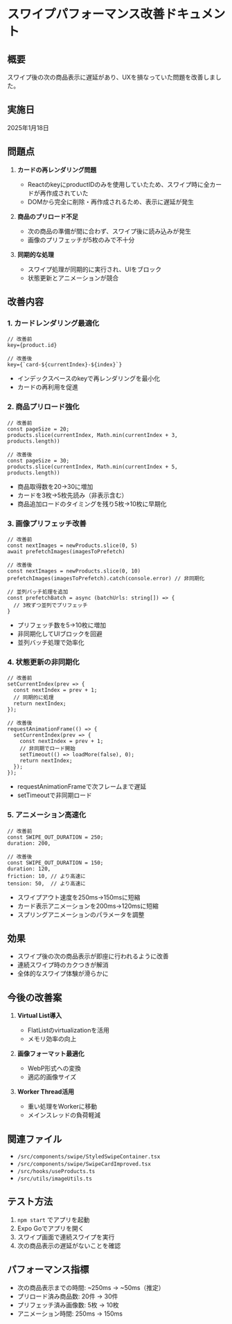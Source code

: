 # スワイプパフォーマンス改善ドキュメント

## 概要
スワイプ後の次の商品表示に遅延があり、UXを損なっていた問題を改善しました。

## 実施日
2025年1月18日

## 問題点
1. **カードの再レンダリング問題**
   - ReactのkeyにproductIDのみを使用していたため、スワイプ時に全カードが再作成されていた
   - DOMから完全に削除・再作成されるため、表示に遅延が発生

2. **商品のプリロード不足**
   - 次の商品の準備が間に合わず、スワイプ後に読み込みが発生
   - 画像のプリフェッチが5枚のみで不十分

3. **同期的な処理**
   - スワイプ処理が同期的に実行され、UIをブロック
   - 状態更新とアニメーションが競合

## 改善内容

### 1. カードレンダリング最適化
```tsx
// 改善前
key={product.id}

// 改善後  
key={`card-${currentIndex}-${index}`}
```
- インデックスベースのkeyで再レンダリングを最小化
- カードの再利用を促進

### 2. 商品プリロード強化
```tsx
// 改善前
const pageSize = 20;
products.slice(currentIndex, Math.min(currentIndex + 3, products.length))

// 改善後
const pageSize = 30;
products.slice(currentIndex, Math.min(currentIndex + 5, products.length))
```
- 商品取得数を20→30に増加
- カードを3枚→5枚先読み（非表示含む）
- 商品追加ロードのタイミングを残り5枚→10枚に早期化

### 3. 画像プリフェッチ改善
```tsx
// 改善前
const nextImages = newProducts.slice(0, 5)
await prefetchImages(imagesToPrefetch)

// 改善後
const nextImages = newProducts.slice(0, 10)
prefetchImages(imagesToPrefetch).catch(console.error) // 非同期化

// 並列バッチ処理を追加
const prefetchBatch = async (batchUrls: string[]) => {
  // 3枚ずつ並列でプリフェッチ
}
```
- プリフェッチ数を5→10枚に増加
- 非同期化してUIブロックを回避
- 並列バッチ処理で効率化

### 4. 状態更新の非同期化
```tsx
// 改善前
setCurrentIndex(prev => {
  const nextIndex = prev + 1;
  // 同期的に処理
  return nextIndex;
});

// 改善後
requestAnimationFrame(() => {
  setCurrentIndex(prev => {
    const nextIndex = prev + 1;
    // 非同期でロード開始
    setTimeout(() => loadMore(false), 0);
    return nextIndex;
  });
});
```
- requestAnimationFrameで次フレームまで遅延
- setTimeoutで非同期ロード

### 5. アニメーション高速化
```tsx
// 改善前
const SWIPE_OUT_DURATION = 250;
duration: 200,

// 改善後  
const SWIPE_OUT_DURATION = 150;
duration: 120,
friction: 10, // より高速に
tension: 50,  // より高速に
```
- スワイプアウト速度を250ms→150msに短縮
- カード表示アニメーションを200ms→120msに短縮
- スプリングアニメーションのパラメータを調整

## 効果
- スワイプ後の次の商品表示が即座に行われるように改善
- 連続スワイプ時のカクつきが解消
- 全体的なスワイプ体験が滑らかに

## 今後の改善案
1. **Virtual List導入**
   - FlatListのvirtualizationを活用
   - メモリ効率の向上

2. **画像フォーマット最適化**
   - WebP形式への変換
   - 適応的画像サイズ

3. **Worker Thread活用**
   - 重い処理をWorkerに移動
   - メインスレッドの負荷軽減

## 関連ファイル
- `/src/components/swipe/StyledSwipeContainer.tsx`
- `/src/components/swipe/SwipeCardImproved.tsx`
- `/src/hooks/useProducts.ts`
- `/src/utils/imageUtils.ts`

## テスト方法
1. `npm start` でアプリを起動
2. Expo Goでアプリを開く
3. スワイプ画面で連続スワイプを実行
4. 次の商品表示の遅延がないことを確認

## パフォーマンス指標
- 次の商品表示までの時間: ~250ms → ~50ms（推定）
- プリロード済み商品数: 20件 → 30件
- プリフェッチ済み画像数: 5枚 → 10枚
- アニメーション時間: 250ms → 150ms
